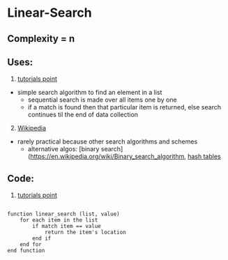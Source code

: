 # Linear-Search
## Complexity = n
## Uses:
1.  [tutorials point](https://www.tutorialspoint.com/data_structures_algorithms/linear_search_algorithm.htm)
- simple search algorithm to find an element in a list
	- sequential search is made over all items one by one
	- if a match is found then that particular item is returned, else search continues til the end of data collection
2. [Wikipedia](https://en.wikipedia.org/wiki/Linear_search)
- rarely practical because other search algorithms and schemes
	- alternative algos: [binary search](https://en.wikipedia.org/wiki/Binary_search_algorithm, [hash tables](https://en.wikipedia.org/wiki/Hash_table)
## Code: 
1. [tutorials point](https://www.tutorialspoint.com/data_structures_algorithms/linear_search_algorithm.htm)
```{r, tidy=FALSE, eval=FALSE, highlight=FALSE }

function linear_search (list, value)
	for each item in the list
		if match item == value
			return the item's location
		end if
	end for 
end function
```